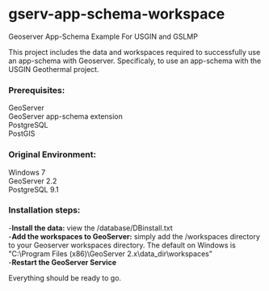 gserv-app-schema-workspace
==========================

Geoserver App-Schema Example For USGIN and GSLMP

This project includes the data and workspaces required to successfully use an app-schema with Geoserver. Specificaly, to use an app-schema with the USGIN Geothermal project.
  
  
<h3>Prerequisites:</h3>
  
GeoServer  
GeoServer app-schema extension  
PostgreSQL  
PostGIS  
  
  
<h3>Original Environment:</h3>
  
Windows 7  
GeoServer 2.2  
PostgreSQL 9.1  
  
  
<h3>Installation steps:</h3>
  
-<b>Install the data:</b> view the /database/DBinstall.txt  
-<b>Add the workspaces to GeoServer:</b> simply add the /workspaces directory to your Geoserver workspaces directory. The default on Windows is "C:\Program Files (x86)\GeoServer 2.x\data_dir\workspaces"  
-<b>Restart the GeoServer Service</b>
  
Everything should be ready to go.
